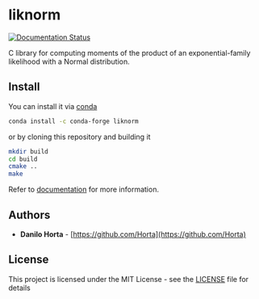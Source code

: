 # liknorm

[![Documentation Status](https://readthedocs.org/projects/liknorm/badge/?style=flat-square&version=latest)](http://liknorm.readthedocs.io/en/latest/?badge=latest)

C library for computing moments of the product of an
exponential-family likelihood with a Normal distribution.

## Install

You can install it via
[conda](http://conda.pydata.org/docs/index.html)

```bash
conda install -c conda-forge liknorm
```

or by cloning this repository and building it

```bash
mkdir build
cd build
cmake ..
make
```

Refer to [documentation](http://liknorm.readthedocs.io/en/latest/)
for more information.

## Authors

* **Danilo Horta** - [https://github.com/Horta](https://github.com/Horta)

## License

This project is licensed under the MIT License - see the
[LICENSE](LICENSE) file for details
